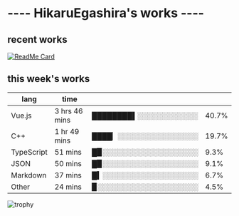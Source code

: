 # ---- HikaruEgashira's works ----

## recent works

[![ReadMe Card](https://github-readme-stats.vercel.app/api/pin/?username=twin-te&repo=twinte-front)](https://github.com/twin-te/twinte-front)

## this week's works

| lang        | time           |                       |        |
| ----------- | -------------- | --------------------- | ------ |
| Vue.js      | 3 hrs 46 mins  | ████████▌░░░░░░░░░░░░ |  40.7% |
| C++         | 1 hr 49 mins   | ████▏░░░░░░░░░░░░░░░░ |  19.7% |
| TypeScript  | 51 mins        | █▉░░░░░░░░░░░░░░░░░░░ |   9.3% |
| JSON        | 50 mins        | █▉░░░░░░░░░░░░░░░░░░░ |   9.1% |
| Markdown    | 37 mins        | █▍░░░░░░░░░░░░░░░░░░░ |   6.7% |
| Other       | 24 mins        | ▉░░░░░░░░░░░░░░░░░░░░ |   4.5% |

![trophy](https://github-profile-trophy.vercel.app/?username=HikaruEgashira&theme=onedark)
